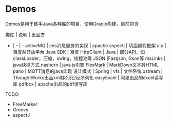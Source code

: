 # Demos

Demos是用于练手Java各种库的项目，使用Gradle构建，目前包含

类库 | 说明 | 出品方
- | - | -
activeMQ | jms消息服务的实现 | apache
aspectj | 切面编程框架
aip | 百度AI开放平台 Java SDK | 百度
HttpClient |
Java | 部分API，如classLoader，压缩，swing，线程池等
JSON |Fastjson, Gson等
msLinks | java快捷方式
nashorn | java js引擎
FlexMark | MarkDown文本转HTML
paho | MQTT消息的java实现
设计模式 |
Spring |
vfs | 文件系统
xstream | ThoughtWorks出品xml序列化/反序列化
easyExcel | 阿里出品的excel读写库
pdfbox | apache出品的pdf读写库

TODO:

* FreeMarker
* Groovy
* aspectJ